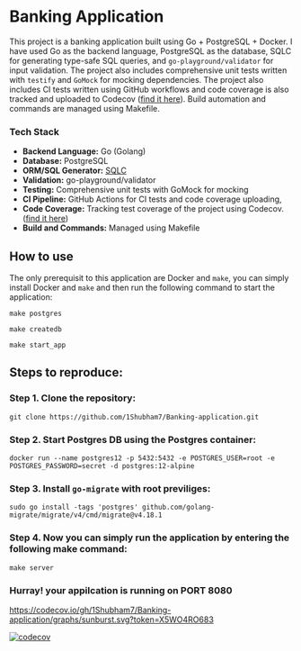 # Banking Application

This project is a banking application built using Go + PostgreSQL + Docker. I have used Go as the backend language, PostgreSQL as the database, SQLC for generating type-safe SQL queries, and `go-playground/validator` for input validation. The project also includes comprehensive unit tests written with `testify` and `GoMock` for mocking dependencies. The project also includes CI tests written using GitHub workflows and code coverage is also tracked and uploaded to Codecov ([find it here](https://app.codecov.io/gh/1shubham7/banking-application)). Build automation and commands are managed using Makefile.

### Tech Stack

- **Backend Language:** Go (Golang)
- **Database:** PostgreSQL
- **ORM/SQL Generator:** [SQLC](https://sqlc.dev/)
- **Validation:** go-playground/validator
- **Testing:** Comprehensive unit tests with GoMock for mocking
- **CI Pipeline:** GitHub Actions for CI tests and code coverage uploading, 
- **Code Coverage:** Tracking test coverage of the project using Codecov. ([find it here](https://app.codecov.io/gh/1shubham7/banking-application))
- **Build and Commands:** Managed using Makefile

## How to use

The only prerequisit to this application are Docker and `make`, you can simply install Docker and `make` and then run the following command to start the application:

`make postgres`

`make createdb`

```
make start_app
```

## Steps to reproduce:

### Step 1. Clone the repository:

```
git clone https://github.com/1Shubham7/Banking-application.git
```

### Step 2. Start Postgres DB using the Postgres container:

```
docker run --name postgres12 -p 5432:5432 -e POSTGRES_USER=root -e  POSTGRES_PASSWORD=secret -d postgres:12-alpine
```

### Step 3. Install `go-migrate` with root previliges:

```
sudo go install -tags 'postgres' github.com/golang-migrate/migrate/v4/cmd/migrate@v4.18.1
```

### Step 4. Now you can simply run the application by entering the following make command:

```
make server
```

### Hurray! your appilcation is running on PORT 8080

https://codecov.io/gh/1Shubham7/Banking-application/graphs/sunburst.svg?token=X5WO4RO683

[![codecov](https://codecov.io/gh/1Shubham7/Banking-application/graph/badge.svg?token=X5WO4RO683)](https://codecov.io/gh/1Shubham7/Banking-application)

